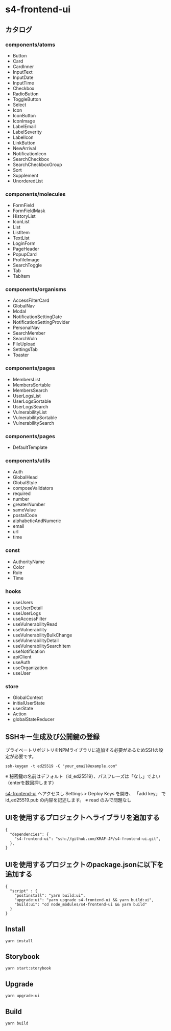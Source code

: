 # s4-frontend-ui
## カタログ
### components/atoms
- Button
- Card
- CardInner
- InputText
- InputDate
- InputTime
- Checkbox
- RadioButton
- ToggleButton
- Select
- Icon
- IconButton
- IconImage
- LabelEmail
- LabelSeverity
- LabelIcon
- LinkButton
- NewArrival
- NotificationIcon
- SearchCheckbox
- SearchCheckboxGroup
- Sort
- Supplement
- UnorderedList

### components/molecules
- FormField
- FormFieldMask
- HistoryList
- IconList
- List
- ListItem
- TextList
- LoginForm
- PageHeader
- PopupCard
- ProfileImage
- SearchToggle
- Tab
- TabItem

### components/organisms
- AccessFilterCard
- GlobalNav
- Modal
- NotificationSettingDate
- NotificationSettingProvider
- PersonalNav
- SearchMember
- SearchVuln
- FileUpload
- SettingsTab
- Toaster

### components/pages

- MembersList
- MembersSortable
- MembersSearch
- UserLogsList
- UserLogsSortable
- UserLogsSearch
- VulnerabilityList
- VulnerabilitySortable
- VulnerabilitySearch

### components/pages
- DefaultTemplate

### components/utils
- Auth
- GlobalHead
- GlobalStyle
- composeValidators
- required
- number
- greaterNumber
- sameValue
- postalCode
- alphabeticAndNumeric
- email
- url
- time


### const
- AuthorityName
- Color
- Role
- Time

### hooks
- useUsers
- useUserDetail
- useUserLogs
- useAccessFilter
- useVulnerabilityRead
- useVulnerability
- useVulnerabilityBulkChange
- useVulnerabilityDetail
- useVulnerabilitySearchItem
- useNotification
- apiClient
- useAuth
- useOrganization
- useUser

### store
- GlobalContext
- initialUserState
- userState
- Action
- globalStateReducer

## SSHキー生成及び公開鍵の登録
プライベートリポジトリをNPMライブラリに追加する必要があるためSSHの設定が必要です。
```
ssh-keygen -t ed25519 -C "your_email@example.com"
```
※ 秘密鍵の名前はデフォルト（id_ed25519）、パスフレーズは「なし」でよい（enterを数回押します）

[s4-frontend-ui](https://github.com/KRAF-JP/s4-frontend-ui)
へアクセスし Settings > Deploy Keys を開き、 「add key」 で id_ed25519.pub の内容を記述します。
※ read のみで問題なし


## UIを使用するプロジェクトへライブラリを追加する

```
{
  "dependencies": {
    "s4-frontend-ui": "ssh://github.com/KRAF-JP/s4-frontend-ui.git",
  },
}
```

## UIを使用するプロジェクトのpackage.jsonに以下を追加する
```
{
  "script" : {
    "postinstall": "yarn build:ui",
    "upgrade:ui": "yarn upgrade s4-frontend-ui && yarn build:ui",
    "build:ui": "cd node_modules/s4-frontend-ui && yarn build"
  }
}
```
## Install
```
yarn install
```
## Storybook
```
yarn start:storybook
```
## Upgrade
```
yarn upgrade:ui
```
## Build
```
yarn build
```